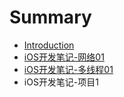 # Summary

* [Introduction](README.md)
* [iOS开发笔记-网络01](iOS开发笔记-网络01.md)
* [iOS开发笔记-多线程01](iOS开发笔记-多线程01.md)
* iOS开发笔记-项目1

